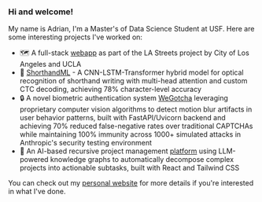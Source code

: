 ### Hi and welcome!

My name is Adrian, I'm a Master's of Data Science Student at USF. Here are some interesting projects I've worked on:

- 🗺️ A full-stack [webapp](https://site.hspa.info) as part of the LA Streets project by City of Los Angeles and UCLA
- 📝 [ShorthandML](https://github.com/AdrianLamLH/ShorthandTF) - A CNN-LSTM-Transformer hybrid model for optical recognition of shorthand writing with multi-head attention and custom CTC decoding, achieving 78% character-level accuracy
- 🔒 A novel biometric authentication system [WeGotcha](https://github.com/AdrianLamLH/WeGotcha) leveraging proprietary computer vision algorithms to detect motion blur artifacts in user behavior patterns, built with FastAPI/Uvicorn backend and achieving 70% reduced false-negative rates over traditional CAPTCHAs while maintaining 100% immunity across 1000+ simulated attacks in Anthropic's security testing environment
- 🦆 An AI-based recursive project management [platform](https://rub-a-duck.vercel.app/) using LLM-powered knowledge graphs to automatically decompose complex projects into actionable subtasks, built with React and Tailwind CSS

You can check out my [personal website](https://adrianlhlam.vercel.app/) for more details if you're interested in what I've done.
<!--
**AdrianLamLH/AdrianLamLH** is a ✨ _special_ ✨ repository because its `README.md` (this file) appears on your GitHub profile.

Here are some ideas to get you started:

- 🔭 I’m currently working on ...
- 🌱 I’m currently learning ...
- 👯 I’m looking to collaborate on ...
- 🤔 I’m looking for help with ...
- 💬 Ask me about ...
- 📫 How to reach me: ...
- 😄 Pronouns: ...
- ⚡ Fun fact: ...
-->
